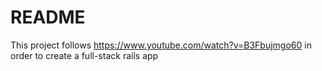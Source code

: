 # README

This project follows https://www.youtube.com/watch?v=B3Fbujmgo60 in order to create a full-stack rails app
